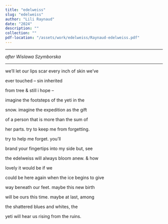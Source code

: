 ```yaml
---
title: "edelweiss"
slug: "edelweiss"
author: "Lili Raynaud"
date: "2024"
description: ""
collection: ""
pdf-location: "/assets/work/edelweiss/Raynaud-edelweiss.pdf"
---
```


---

*after Wislawa Szymborska*

---

we’ll let our lips scar every inch of skin we’ve

ever touched – sin inherited

from tree & still i hope –

imagine the footsteps of the yeti in the

snow. imagine the expedition as the gift

of a person that is more than the sum of

her parts. try to keep me from forgetting.

try to help me forget. you’ll

brand your fingertips into my side but, see

the edelweiss will always bloom anew. & how

lovely it would be if we

could be here again when the ice begins to give

way beneath our feet. maybe this new birth

will be ours this time. maybe at last, among

the shattered blues and whites, the

yeti will hear us rising from the ruins.
